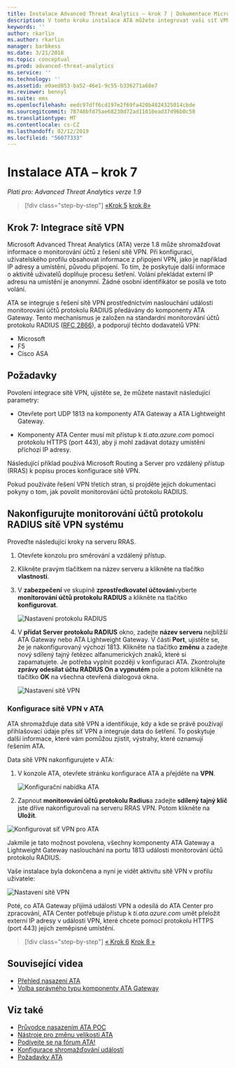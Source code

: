 ```yaml
---
title: Instalace Advanced Threat Analytics – krok 7 | Dokumentace Microsoftu
description: V tomto kroku instalace ATA můžete integrovat vaši síť VPN.
keywords: ''
author: rkarlin
ms.author: rkarlin
manager: barbkess
ms.date: 3/21/2018
ms.topic: conceptual
ms.prod: advanced-threat-analytics
ms.service: ''
ms.technology: ''
ms.assetid: e0aed853-ba52-46e1-9c55-b336271a68e7
ms.reviewer: bennyl
ms.suite: ems
ms.openlocfilehash: eedc97dff6cd197e2f69fa420b4824325014cbde
ms.sourcegitcommit: 78748bfd75ae68230d72ad11010ead37d96b0c58
ms.translationtype: MT
ms.contentlocale: cs-CZ
ms.lasthandoff: 02/12/2019
ms.locfileid: "56077333"
---
```

# <a name="install-ata---step-7"></a>Instalace ATA – krok 7

*Platí pro: Advanced Threat Analytics verze 1.9*

> [!div class="step-by-step"]
> [«Krok 5](install-ata-step5.md)
> [krok 8»](install-ata-step7.md)

## <a name="step-7-integrate-vpn"></a>Krok 7: Integrace sítě VPN

Microsoft Advanced Threat Analytics (ATA) verze 1.8 může shromažďovat informace o monitorování účtů z řešení sítě VPN. Při konfiguraci, uživatelského profilu obsahovat informace z připojení VPN, jako je například IP adresy a umístění, původu připojení. To tím, že poskytuje další informace o aktivitě uživatelů doplňuje procesu šetření. Volání překládat externí IP adresu na umístění je anonymní. Žádné osobní identifikátor se posílá ve toto volání.

ATA se integruje s řešení sítě VPN prostřednictvím naslouchání události monitorování účtů protokolu RADIUS předávány do komponenty ATA Gateway. Tento mechanismus je založen na standardní monitorování účtů protokolu RADIUS ([RFC 2866](https://tools.ietf.org/html/rfc2866)), a podporují těchto dodavatelů VPN:

-   Microsoft
-   F5
-   Cisco ASA

## <a name="prerequisites"></a>Požadavky

Povolení integrace sítě VPN, ujistěte se, že můžete nastavit následující parametry:

-   Otevřete port UDP 1813 na komponenty ATA Gateway a ATA Lightweight Gateway.

-   Komponenty ATA Center musí mít přístup k *ti.ata.azure.com* pomocí protokolu HTTPS (port 443), aby ji mohl zadávat dotazy umístění příchozí IP adresy.

Následující příklad používá Microsoft Routing a Server pro vzdálený přístup (RRAS) k popisu proces konfigurace sítě VPN.

Pokud používáte řešení VPN třetích stran, si projděte jejich dokumentaci pokyny o tom, jak povolit monitorování účtů protokolu RADIUS.

## <a name="configure-radius-accounting-on-the-vpn-system"></a>Nakonfigurujte monitorování účtů protokolu RADIUS sítě VPN systému

Proveďte následující kroky na serveru RRAS.
 
1.  Otevřete konzolu pro směrování a vzdálený přístup.
2.  Klikněte pravým tlačítkem na název serveru a klikněte na tlačítko **vlastnosti**.
3.  V **zabezpečení** ve skupině **zprostředkovatel účtování**vyberte **monitorování účtů protokolu RADIUS** a klikněte na tlačítko **konfigurovat**.

    ![Nastavení protokolu RADIUS](./media/radius-setup.png)

4.  V **přidat Server protokolu RADIUS** okno, zadejte **název serveru** nejbližší ATA Gateway nebo ATA Lightweight Gateway. V části **Port**, ujistěte se, že je nakonfigurovaný výchozí 1813. Klikněte na tlačítko **změnu** a zadejte nový sdílený tajný řetězec alfanumerických znaků, které si zapamatujete. Je potřeba vyplnit později v konfiguraci ATA. Zkontrolujte **zprávy odesílat účtu RADIUS On a vypnutém** pole a potom klikněte na tlačítko **OK** na všechna otevřená dialogová okna.
 
     ![Nastavení sítě VPN](./media/vpn-set-accounting.png)
     
### <a name="configure-vpn-in-ata"></a>Konfigurace sítě VPN v ATA

ATA shromažďuje data sítě VPN a identifikuje, kdy a kde se právě používají přihlašovací údaje přes síť VPN a integruje data do šetření. To poskytuje další informace, které vám pomůžou zjistit, výstrahy, které oznamují řešením ATA.

Data sítě VPN nakonfigurujete v ATA:

1. V konzole ATA, otevřete stránku konfigurace ATA a přejděte na **VPN**.
 
   ![Konfigurační nabídka ATA](./media/config-menu.png)

2. Zapnout **monitorování účtů protokolu Radius**a zadejte **sdílený tajný klíč** jste dříve nakonfigurovali na serveru RRAS VPN. Potom klikněte na **Uložit**.
 

  ![Konfigurovat síť VPN pro ATA](./media/vpn.png)


Jakmile je tato možnost povolena, všechny komponenty ATA Gateway a Lightweight Gateway naslouchání na portu 1813 události monitorování účtů protokolu RADIUS. 

Vaše instalace byla dokončena a nyní je vidět aktivitu sítě VPN v profilu uživatele:
 
   ![Nastavení sítě VPN](./media/vpn-user.png)

Poté, co ATA Gateway přijímá události VPN a odesílá do ATA Center pro zpracování, ATA Center potřebuje přístup k *ti.ata.azure.com* umět přeložit externí IP adresy v události VPN, které chcete pomocí protokolu HTTPS (port 443) jejich zeměpisné umístění.




> [!div class="step-by-step"]
> [« Krok 6](install-ata-step5.md)
> [Krok 8 »](install-ata-step7.md)



## <a name="related-videos"></a>Související videa
- [Přehled nasazení ATA](https://channel9.msdn.com/Shows/Microsoft-Security/Overview-of-ATA-Deployment-in-10-Minutes)
- [Volba správného typu komponenty ATA Gateway](https://channel9.msdn.com/Shows/Microsoft-Security/ATA-Deployment-Choose-the-Right-Gateway-Type)


## <a name="see-also"></a>Viz také
- [Průvodce nasazením ATA POC](http://aka.ms/atapoc)
- [Nástroje pro změnu velikosti ATA](http://aka.ms/aatpsizingtool)
- [Podívejte se na fórum ATA!](https://social.technet.microsoft.com/Forums/security/home?forum=mata)
- [Konfigurace shromažďování událostí](configure-event-collection.md)
- [Požadavky ATA](ata-prerequisites.md)

